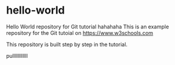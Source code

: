# hello-world
Hello World repository for Git tutorial hahahaha
This is an example repository for the Git tutoial on https://www.w3schools.com

This repository is built step by step in the tutorial.

pullllllllllll
